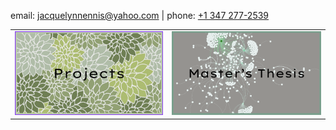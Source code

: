 
<p>email: <a href="mailto:jacquelynnennis@yahoo.com">jacquelynnennis@yahoo.com</a> | phone: <a href="tel:+13472772539">+1 347 277-2539</a></p>

<table>
  <tr>
    <td><a href="Masters_Thesis"><img src="projects_button.png" alt="Projects Button"></a></td>
    <td><a href="Masters_Thesis/Thesis_page.html"><img src="thesis_button.png" alt="Thesis Button"></a></td>
  </tr>
</table>
